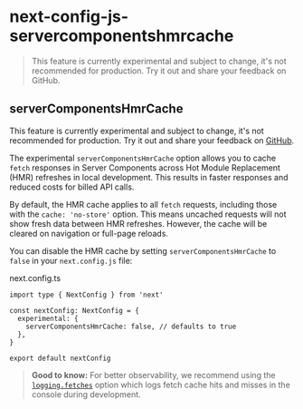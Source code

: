# next-config-js-servercomponentshmrcache

> This feature is currently experimental and subject to change, it's not recommended for production. Try it out and share your feedback on GitHub.



## serverComponentsHmrCache

This feature is currently experimental and subject to change, it's not recommended for production. Try it out and share your feedback on [GitHub](https://github.com/vercel/next.js/issues).

The experimental `serverComponentsHmrCache` option allows you to cache `fetch` responses in Server Components across Hot Module Replacement (HMR) refreshes in local development. This results in faster responses and reduced costs for billed API calls.

By default, the HMR cache applies to all `fetch` requests, including those with the `cache: 'no-store'` option. This means uncached requests will not show fresh data between HMR refreshes. However, the cache will be cleared on navigation or full-page reloads.

You can disable the HMR cache by setting `serverComponentsHmrCache` to `false` in your `next.config.js` file:

next.config.ts

    import type { NextConfig } from 'next'
     
    const nextConfig: NextConfig = {
      experimental: {
        serverComponentsHmrCache: false, // defaults to true
      },
    }
     
    export default nextConfig

> **Good to know:** For better observability, we recommend using the [`logging.fetches`](/docs/app/api-reference/config/next-config-js/logging) option which logs fetch cache hits and misses in the console during development.
